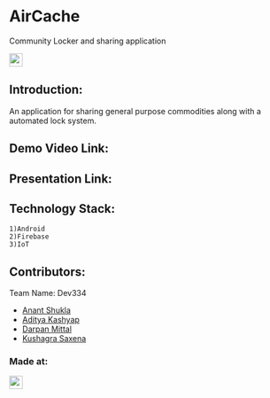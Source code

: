 # AirCache
Community Locker and sharing application

<a href="https://hack36.com"> <img src="https://cutt.ly/BuiltAtHack36" height=24px> </a>

## Introduction:
   An application for sharing general purpose commodities along with a automated lock system.
   
## Demo Video Link:
   
   
## Presentation Link:


## Technology Stack:
    1)Android
    2)Firebase
    3)IoT
    
## Contributors:
    
Team Name: Dev334
* [Anant Shukla](https://github.com/iamanantshukla)
* [Aditya Kashyap](https://github.com/Aditya99k)
* [Darpan Mittal](https://github.com/darpan1107)
* [Kushagra Saxena](https://github.com/dovahkiin21)

### Made at:
<a href="https://hack36.com"> <img src="https://cutt.ly/BuiltAtHack36" height=24px> </a>
   
